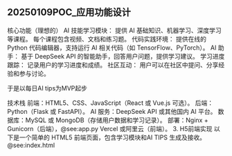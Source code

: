 ## 20250109POC_应用功能设计
核心功能（理想的）
AI 技能学习模块： 提供 AI 基础知识、机器学习、深度学习等课程。 每个课程包含视频、文档和练习题。 代码实践环境： 提供在线的 Python 代码编辑器，支持运行 AI 相关代码（如 TensorFlow、PyTorch）。 AI 助手： 基于 DeepSeek API 的智能助手，回答用户问题，提供学习建议。 学习进度跟踪： 记录用户的学习进度和成绩。 社区互动： 用户可以在社区中提问、分享经验和参与讨论。

于是以每日AI tips为MVP起步

技术栈
前端：HTML5、CSS、JavaScript（React 或 Vue.js 可选）。 
后端：Python（Flask 或 FastAPI）。
AI 服务：DeepSeek API 或其他国内 AI 平台。 
数据库：MySQL 或 MongoDB（存储用户数据和学习记录）。 部署：Nginx + Gunicorn（后端），@see:app.py
Vercel 或阿里云（前端）。 
3. H5前端实现
以下是一个简单的 HTML5 前端页面，包含学习模块和AI TIPS 生成及接收。
@see:index.html

